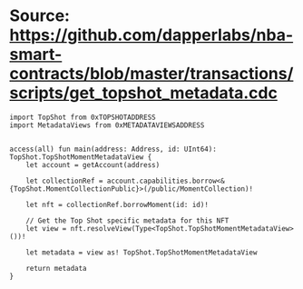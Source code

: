 # Source: https://github.com/dapperlabs/nba-smart-contracts/blob/master/transactions/scripts/get_topshot_metadata.cdc

```
import TopShot from 0xTOPSHOTADDRESS
import MetadataViews from 0xMETADATAVIEWSADDRESS


access(all) fun main(address: Address, id: UInt64): TopShot.TopShotMomentMetadataView {
    let account = getAccount(address)

    let collectionRef = account.capabilities.borrow<&{TopShot.MomentCollectionPublic}>(/public/MomentCollection)!

    let nft = collectionRef.borrowMoment(id: id)!
    
    // Get the Top Shot specific metadata for this NFT
    let view = nft.resolveView(Type<TopShot.TopShotMomentMetadataView>())!

    let metadata = view as! TopShot.TopShotMomentMetadataView
    
    return metadata
}
```